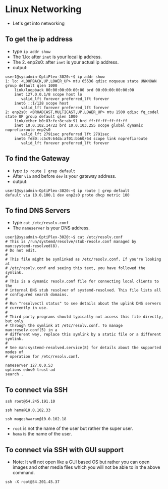 # Linux Networking
* Let's get into networking

## To get the ip address
* type `ip addr show`
* The 1.lo: after `inet` is your local ip address.
* The 2. enp2s0: after `inet` is your actual ip address.
* output:
```
user1@sysadmin-OptiPlex-3020:~$ ip addr show
1: lo: <LOOPBACK,UP,LOWER_UP> mtu 65536 qdisc noqueue state UNKNOWN group default qlen 1000
    link/loopback 00:00:00:00:00:00 brd 00:00:00:00:00:00
    inet 127.0.0.1/8 scope host lo
       valid_lft forever preferred_lft forever
    inet6 ::1/128 scope host 
       valid_lft forever preferred_lft forever
2: enp2s0: <BROADCAST,MULTICAST,UP,LOWER_UP> mtu 1500 qdisc fq_codel state UP group default qlen 1000
    link/ether b0:83:fe:8c:ab:91 brd ff:ff:ff:ff:ff:ff
    inet 10.0.102.14/22 brd 10.0.103.255 scope global dynamic noprefixroute enp2s0
       valid_lft 2791sec preferred_lft 2791sec
    inet6 fe80::c5c9:64da:af01:bb60/64 scope link noprefixroute 
       valid_lft forever preferred_lft forever
```
## To find the Gateway
* type `ip route | grep default`
* After `via` and before `dev` is your gateway address.
* output:
```
user1@sysadmin-OptiPlex-3020:~$ ip route | grep default
default via 10.0.100.1 dev enp2s0 proto dhcp metric 100
```

## To find DNS Servers
* type `cat /etc/resolv.conf`
* The `nameserver` is your DNS address.
```
user1@sysadmin-OptiPlex-3020:~$ cat /etc/resolv.conf
# This is /run/systemd/resolve/stub-resolv.conf managed by man:systemd-resolved(8).
# Do not edit.
#
# This file might be symlinked as /etc/resolv.conf. If you're looking at
# /etc/resolv.conf and seeing this text, you have followed the symlink.
#
# This is a dynamic resolv.conf file for connecting local clients to the
# internal DNS stub resolver of systemd-resolved. This file lists all
# configured search domains.
#
# Run "resolvectl status" to see details about the uplink DNS servers
# currently in use.
#
# Third party programs should typically not access this file directly, but only
# through the symlink at /etc/resolv.conf. To manage man:resolv.conf(5) in a
# different way, replace this symlink by a static file or a different symlink.
#
# See man:systemd-resolved.service(8) for details about the supported modes of
# operation for /etc/resolv.conf.

nameserver 127.0.0.53
options edns0 trust-ad
search .
```

## To connect via SSH
```
ssh root@54.245.191.10
```
```
ssh hema@10.0.102.33
```
```
ssh mageshwaran@10.0.102.18
```
* `root` is not the name of the user but rather the super user.
* `hema` is the name of the user.
## To connect via SSH with GUI support
* Note: It will not open like a GUI based OS but rather you can open images and other media files which you will not be able to in the above command.
```
ssh -X root@54.201.45.37
```
